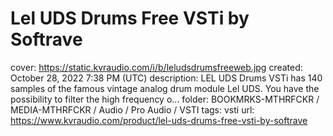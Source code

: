 # Lel UDS Drums Free VSTi by Softrave

cover: https://static.kvraudio.com/i/b/leludsdrumsfreeweb.jpg
created: October 28, 2022 7:38 PM (UTC)
description: LEL UDS Drums VSTi has 140 samples of the famous vintage analog drum module Lel UDS. You have the possibility to filter the high frequency o...
folder: BOOKMRKS-MTHRFCKR / MEDIA-MTHRFCKR / Audio / Pro Audio / VSTI
tags: vsti
url: https://www.kvraudio.com/product/lel-uds-drums-free-vsti-by-softrave